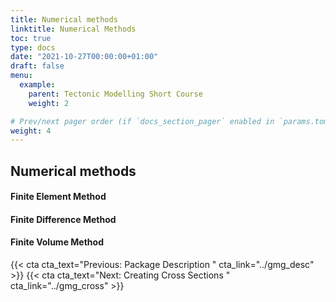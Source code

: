```yaml
---
title: Numerical methods
linktitle: Numerical Methods
toc: true
type: docs
date: "2021-10-27T00:00:00+01:00"
draft: false
menu:
  example:
    parent: Tectonic Modelling Short Course
    weight: 2

# Prev/next pager order (if `docs_section_pager` enabled in `params.toml`)
weight: 4
---
```


## Numerical methods

#### Finite Element Method

#### Finite Difference Method

#### Finite Volume Method




{{< cta cta_text="Previous: Package Description "  cta_link="../gmg_desc" >}} 
{{< cta cta_text="Next: Creating Cross Sections "  cta_link="../gmg_cross" >}} 
